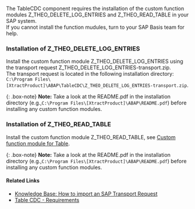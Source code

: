 The TableCDC component requires the installation of the custom function modules Z_THEO_DELETE_LOG_ENTRIES and Z_THEO_READ_TABLE in your SAP system.<br>
If you cannot install the function mudules, turn to your SAP Basis team for help.


### Installation of Z_THEO_DELETE_LOG_ENTRIES

Install the custom function module Z_THEO_DELETE_LOG_ENTRIES using the transport request Z_THEO_DELETE_LOG_ENTRIES-transport.zip.<br>
The transport request is located in the following installation directory: `C:\Program Files\[XtractProduct]\ABAP\TableCDC\Z_THEO_DELETE_LOG_ENTRIES-transport.zip`.

{: .box-note}
**Note:** Take a look at the README.pdf in the installation directory (e.g.,`C:\Program Files\[XtractProduct]\ABAP\README.pdf`) before installing any custom function modules.

### Installation of Z_THEO_READ_TABLE

Install the custom function module Z_THEO_READ_TABLE, see [Custom function module for Table](./custom-function-module-for-table-extraction#installation-of-z_theo_read_table).

{: .box-note}
**Note:** Take a look at the README.pdf in the installation directory (e.g.,`C:\Program Files\[XtractProduct]\ABAP\README.pdf`) before installing any custom function modules.

<!---


#### Testing the module in SAP

{: .box-warning }
**Warning! Generating Short Dumps** <br>
The function module Z_THEO_READ_TABLE can only be called by Theobald products due to the callback function of the module.
Testing the function module on an SAP system is therefore not possible.

-->

#### Related Links
- [Knowledge Base: How to import an SAP Transport Request](https://kb.theobald-software.com/sap/how-to-import-an-sap-transport-request-with-the-transport-management-system-stms)
- [Table CDC - Requirements](../table-cdc#requirements)